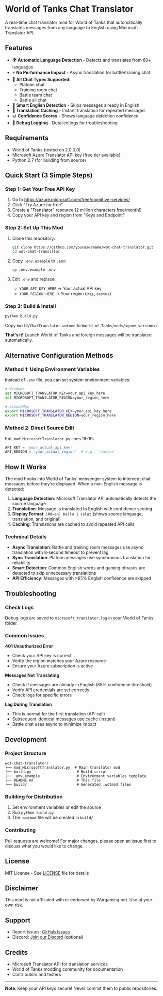 # World of Tanks Chat Translator

A real-time chat translator mod for World of Tanks that automatically translates messages from any language to English using Microsoft Translator API.

## Features

- 🌍 **Automatic Language Detection** - Detects and translates from 60+ languages
- ⚡ **No Performance Impact** - Async translation for battle/training chat
- 💬 **All Chat Types Supported**:
  - Platoon chat
  - Training room chat
  - Battle team chat
  - Battle all chat
- 🎯 **Smart English Detection** - Skips messages already in English
- 💾 **Translation Caching** - Instant translation for repeated messages
- 📊 **Confidence Scores** - Shows language detection confidence
- 🔧 **Debug Logging** - Detailed logs for troubleshooting

## Requirements

- World of Tanks (tested on 2.0.0.0)
- Microsoft Azure Translator API key (free tier available)
- Python 2.7 (for building from source)

## Quick Start (3 Simple Steps)

### Step 1: Get Your Free API Key
1. Go to https://azure.microsoft.com/free/cognitive-services/
2. Click "Try Azure for free" 
3. Create a "Translator" resource (2 million characters free/month!)
4. Copy your API key and region from "Keys and Endpoint"

### Step 2: Set Up This Mod
1. Clone this repository:
   ```bash
   git clone https://github.com/yourusername/wot-chat-translator.git
   cd wot-chat-translator
   ```

2. Copy `.env.example` to `.env`:
   ```bash
   cp .env.example .env
   ```

3. Edit `.env` and replace:
   - `YOUR_API_KEY_HERE` → Your actual API key
   - `YOUR_REGION_HERE` → Your region (e.g., `eastus`)

### Step 3: Build & Install
```bash
python build.py
```

Copy `build/ChatTranslator.wotmod` to `World_of_Tanks/mods/<game_version>/`

**That's it!** Launch World of Tanks and foreign messages will be translated automatically.

## Alternative Configuration Methods

### Method 1: Using Environment Variables
Instead of `.env` file, you can set system environment variables:
```bash
# Windows
set MICROSOFT_TRANSLATOR_KEY=your_api_key_here
set MICROSOFT_TRANSLATOR_REGION=your_region_here

# Linux/Mac
export MICROSOFT_TRANSLATOR_KEY=your_api_key_here
export MICROSOFT_TRANSLATOR_REGION=your_region_here
```

### Method 2: Direct Source Edit
Edit `mod_MicrosoftTranslator.py` lines 18-19:
```python
API_KEY = 'your_actual_api_key'
API_REGION = 'your_actual_region'  # e.g., 'eastus'
```

## How It Works

The mod hooks into World of Tanks' messenger system to intercept chat messages before they're displayed. When a non-English message is detected:

1. **Language Detection**: Microsoft Translator API automatically detects the source language
2. **Translation**: Message is translated to English with confidence scoring
3. **Display Format**: `[RO→en] Hello | salut` (shows source language, translation, and original)
4. **Caching**: Translations are cached to avoid repeated API calls

### Technical Details

- **Async Translation**: Battle and training room messages use async translation with 8-second timeout to prevent lag
- **Sync Translation**: Platoon messages use synchronous translation for reliability
- **Smart Detection**: Common English words and gaming phrases are detected to skip unnecessary translations
- **API Efficiency**: Messages with >85% English confidence are skipped

## Troubleshooting

### Check Logs
Debug logs are saved to `microsoft_translator.log` in your World of Tanks folder.

### Common Issues

**401 Unauthorized Error**
- Check your API key is correct
- Verify the region matches your Azure resource
- Ensure your Azure subscription is active

**Messages Not Translating**
- Check if messages are already in English (85% confidence threshold)
- Verify API credentials are set correctly
- Check logs for specific errors

**Lag During Translation**
- This is normal for the first translation (API call)
- Subsequent identical messages use cache (instant)
- Battle chat uses async to minimize impact

## Development

### Project Structure
```
wot-chat-translator/
├── mod_MicrosoftTranslator.py  # Main translator mod
├── build.py                     # Build script
├── .env.example                 # Environment variables template
├── README.md                    # This file
└── build/                       # Generated .wotmod files
```

### Building for Distribution

1. Set environment variables or edit the source
2. Run `python build.py`
3. The `.wotmod` file will be created in `build/`

### Contributing

Pull requests are welcome! For major changes, please open an issue first to discuss what you would like to change.

## License

MIT License - See [LICENSE](LICENSE) file for details

## Disclaimer

This mod is not affiliated with or endorsed by Wargaming.net. Use at your own risk.

## Support

- Report issues: [GitHub Issues](../../issues)
- Discord: [Join our Discord](#) (optional)

## Credits

- Microsoft Translator API for translation services
- World of Tanks modding community for documentation
- Contributors and testers

---

**Note**: Keep your API keys secure! Never commit them to public repositories.